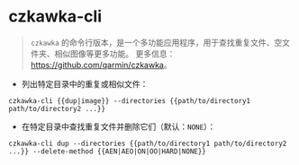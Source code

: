 # czkawka-cli

> `czkawka` 的命令行版本，是一个多功能应用程序，用于查找重复文件、空文件夹、相似图像等更多功能。
> 更多信息：<https://github.com/qarmin/czkawka>。

- 列出特定目录中的重复或相似文件：

`czkawka-cli {{dup|image}} --directories {{path/to/directory1 path/to/directory2 ...}}`

- 在特定目录中查找重复文件并删除它们（默认：`NONE`）：

`czkawka-cli dup --directories {{path/to/directory1 path/to/directory2 ...}} --delete-method {{AEN|AEO|ON|OO|HARD|NONE}}`